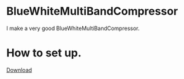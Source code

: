 # BlueWhiteMultiBandCompressor
I make a very good BlueWhiteMultiBandCompressor.
# How to set up.
[Download](https://juce.com/)
